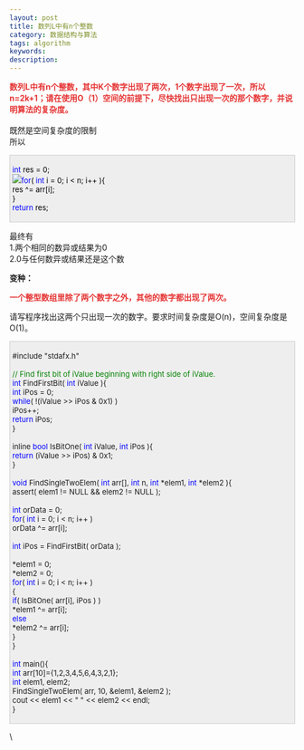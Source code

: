 ```yaml
---
layout: post
title: 数列L中有n个整数
category: 数据结构与算法
tags: algorithm
keywords: 
description: 
---
```


**<span
style="color:#e53333;">数列L中有n个整数，其中K个数字出现了两次，1个数字出现了一次，所以n=2k+1；请在使用O（1）空间的前提下，尽快找出只出现一次的那个数字，并说明算法的复杂度。</span>**\
\
 既然是空间复杂度的限制\
 所以 

<div
style="border-bottom:#cccccc 1px solid;border-left:#cccccc 1px solid;padding-bottom:4px;background-color:#eeeeee;padding-left:4px;width:98%;padding-right:5px;font-size:13px;word-break:break-all;border-top:#cccccc 1px solid;border-right:#cccccc 1px solid;padding-top:4px;">

<span style="color:#0000ff;">int</span><span
style="color:#000000;"> res </span><span
style="color:#000000;">=</span><span
style="color:#000000;"> </span><span
style="color:#000000;">0</span><span style="color:#000000;">;\
 ![](/Images/OutliningIndicators/ContractedBlock.gif)</span><span
style="color:#0000ff;">for</span><span
style="color:#000000;">( </span><span
style="color:#0000ff;">int</span><span
style="color:#000000;"> i </span><span
style="color:#000000;">=</span><span
style="color:#000000;"> </span><span
style="color:#000000;">0</span><span
style="color:#000000;">; i </span><span
style="color:#000000;">\<</span><span
style="color:#000000;"> n; i</span><span
style="color:#000000;">++</span><span
style="color:#000000;"> )</span><span
id="Codehighlighter1_41_59_Closed_Text"
style="border-bottom:#808080 1px solid;border-left:#808080 1px solid;background-color:#ffffff;display:none;border-top:#808080 1px solid;border-right:#808080 1px solid;">![](http://www.cppblog.com/Images/dot.gif)</span><span
id="Codehighlighter1_41_59_Open_Text"><span style="color:#000000;">{\
     res </span><span style="color:#000000;">\^=</span><span
style="color:#000000;"> arr[i];\
 }</span></span><span style="color:#000000;">\
 </span><span style="color:#0000ff;">return</span><span
style="color:#000000;"> res;</span>

</div>

最终有\
 1.两个相同的数异或结果为0\
 2.0与任何数异或结果还是这个数

 

**变种：**

<span
style="color:#e53333;">**一个整型数组里除了两个数字之外，其他的数字都出现了两次。**</span>

<span>请写程序找出这两个只出现一次的数字。要求时间复杂度是</span><span>O(n)</span><span>，空间复杂度是</span><span>O(1)</span><span>。</span>

<div
style="border-bottom:#cccccc 1px solid;border-left:#cccccc 1px solid;padding-bottom:4px;background-color:#eeeeee;padding-left:4px;width:98%;padding-right:5px;font-size:13px;word-break:break-all;border-top:#cccccc 1px solid;border-right:#cccccc 1px solid;padding-top:4px;">

\#include "stdafx.h"\
\
 <span style="color:#008000;">//</span><span
style="color:#008000;"> Find first bit of iValue beginning with right side of iValue.</span><span
style="color:#008000;">\
 </span><span style="color:#0000ff;">int</span> FindFirstBit( <span
style="color:#0000ff;">int</span> iValue ){\
     <span style="color:#0000ff;">int</span> iPos = 0;\
     <span
style="color:#0000ff;">while</span>( !(iValue \>\> iPos & 0x1) )\
         iPos++;\
     <span style="color:#0000ff;">return</span> iPos;\
 }\
\
 inline <span style="color:#0000ff;">bool</span> IsBitOne( <span
style="color:#0000ff;">int</span> iValue, <span
style="color:#0000ff;">int</span> iPos ){\
     <span
style="color:#0000ff;">return</span> (iValue \>\> iPos) & 0x1;\
 }\
\
 <span style="color:#0000ff;">void</span> FindSingleTwoElem( <span
style="color:#0000ff;">int</span> arr[], <span
style="color:#0000ff;">int</span> n, <span
style="color:#0000ff;">int</span> \*elem1, <span
style="color:#0000ff;">int</span> \*elem2 ){\
     assert( elem1 != NULL && elem2 != NULL );\
\
     <span style="color:#0000ff;">int</span> orData = 0;\
     <span style="color:#0000ff;">for</span>( <span
style="color:#0000ff;">int</span> i = 0; i \< n; i++ )\
         orData \^= arr[i];\
\
     <span
style="color:#0000ff;">int</span> iPos = FindFirstBit( orData );\
\
     \*elem1 = 0;\
     \*elem2 = 0;\
     <span style="color:#0000ff;">for</span>( <span
style="color:#0000ff;">int</span> i = 0; i \< n; i++ )\
     {\
         <span
style="color:#0000ff;">if</span>( IsBitOne( arr[i], iPos ) )\
             \*elem1 \^= arr[i];\
         <span style="color:#0000ff;">else</span>\
             \*elem2 \^= arr[i];\
     }\
 }\
\
 <span style="color:#0000ff;">int</span> main(){\
     <span
style="color:#0000ff;">int</span> arr[10]={1,2,3,4,5,6,4,3,2,1};\
     <span style="color:#0000ff;">int</span> elem1, elem2;\
     FindSingleTwoElem( arr, 10, &elem1, &elem2 );\
     cout \<\< elem1 \<\< " " \<\< elem2 \<\< endl;\
 }

</div>

 

\









